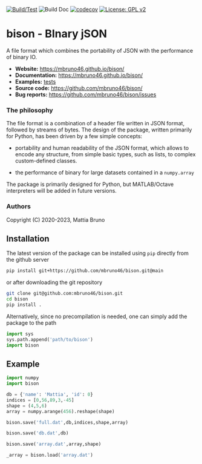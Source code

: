 
[![Build/Test](https://github.com/mbruno46/bison/workflows/Build/Test/badge.svg)](https://github.com/mbruno46/bison/actions?query=workflow%3ABuild%2FTest)
![Build Doc](https://github.com/mbruno46/bison/workflows/Build%20Doc/badge.svg)
[![codecov](https://codecov.io/gh/mbruno46/bison/branch/main/graph/badge.svg?token=XC7BSOMPPC)](https://codecov.io/gh/mbruno46/bison)
[![License: GPL v2](https://img.shields.io/badge/License-GPL%20v2-blue.svg)](https://www.gnu.org/licenses/old-licenses/gpl-2.0.en.html)

# bison - BInary jSON

A file format which combines the portability of JSON with the performance of binary IO.

- **Website:** https://mbruno46.github.io/bison/
- **Documentation:** https://mbruno46.github.io/bison/
- **Examples:** [tests](./tests)
- **Source code:** https://github.com/mbruno46/bison/
- **Bug reports:** https://github.com/mbruno46/bison/issues

### The philosophy

The file format is a combination of a header file written in JSON format, followed by streams of bytes.
The design of the package, written primarily for Python, has been driven by a few simple concepts:

 * portability and human readability of the JSON format, which allows to encode any structure, from simple 
 basic types, such as lists, to complex custom-defined classes.
 
 * the performance of binary for large datasets contained in a `numpy.array`
 
The package is primarily designed for Python, but MATLAB/Octave interpreters will be added in future versions.

### Authors

Copyright (C) 2020-2023, Mattia Bruno

## Installation

The latest version of the package can be installed using `pip` directly from the github server

```bash
pip install git+https://github.com/mbruno46/bison.git@main
```

or after downloading the git repository

```bash
git clone git@github.com:mbruno46/bison.git
cd bison
pip install .
```

Alternatively, since no precompilation is needed, one can simply add the package to the path

```python
import sys
sys.path.append('path/to/bison')
import bison
```

## Example

```python
import numpy
import bison

db = {'name': 'Mattia', 'id': 0}
indices = [0,56,89,3,-45]
shape = (4,5,6)
array = numpy.arange(456).reshape(shape)

bison.save('full.dat',db,indices,shape,array)

bison.save('db.dat',db)

bison.save('array.dat',array,shape)

_array = bison.load('array.dat')
```
